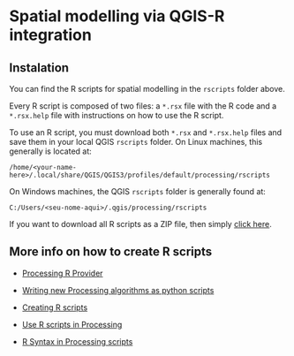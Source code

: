 # Spatial modelling via QGIS-R integration 

## Instalation

You can find the R scripts for spatial modelling in the `rscripts` folder above.

Every R script is composed of two files: a `*.rsx` file with the R code and a `*.rsx.help` file with instructions on how to use the R script.

To use an R script, you must download both `*.rsx` and `*.rsx.help` files and save them in your local QGIS `rscripts` folder. On Linux machines, this generally is located at:

```
/home/<your-name-here>/.local/share/QGIS/QGIS3/profiles/default/processing/rscripts
```

On Windows machines, the QGIS `rscripts` folder is generally found at:

```
C:/Users/<seu-nome-aqui>/.qgis/processing/rscripts
```

If you want to download all R scripts as a ZIP file, then simply [click here][download].

[download]: https://minhaskamal.github.io/DownGit/#/home?url=https://github.com/samuel-rosa/qgis-r/tree/master/rscripts

## More info on how to create R scripts

* [Processing R Provider](https://north-road.github.io/qgis-processing-r/)

* [Writing new Processing algorithms as python scripts](https://docs.qgis.org/2.18/en/docs/user_manual/processing/scripts.html)

* [Creating R scripts](https://docs.qgis.org/2.18/en/docs/user_manual/processing/3rdParty.html#r-creating-r-scripts)

* [Use R scripts in Processing](https://docs.qgis.org/2.18/en/docs/training_manual/processing/r_intro.html)

* [R Syntax in Processing scripts](https://docs.qgis.org/2.18/en/docs/training_manual/processing/r_syntax.html#r-syntax)
